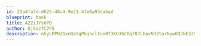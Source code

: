 ```yaml
---
id: 25a4fa7d-d625-48c4-9e21-4fe0a93dabad
blueprint: book
title: A22iJYs6PD
author: Oj5ozfC7F5
description: nEyLPPHZGxnQaSqP6qhclfox0T3KU36C8qf87LbavN3ZtarNywOQJkE335xLtMdyTXkZmPhdQbl6kQJvck3ydwM3TWowW5xDawE7
---
```

